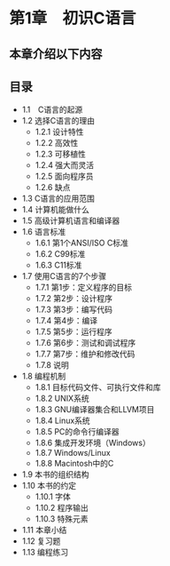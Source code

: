 # 第1章　初识C语言    

## 本章介绍以下内容


## 目录
* 1.1　C语言的起源        
* 1.2  选择C语言的理由       
  - 1.2.1 设计特性   
  - 1.2.2 高效性        
  - 1.2.3 可移植性   
  - 1.2.4 强大而灵活        
  - 1.2.5 面向程序员        
  - 1.2.6 缺点   
* 1.3 C语言的应用范围        
* 1.4  计算机能做什么  
* 1.5  高级计算机语言和编译器  
* 1.6  语言标准       
  - 1.6.1 第1个ANSI/ISO C标准    
  - 1.6.2 C99标准    
  - 1.6.3 C11标准    
* 1.7  使用C语言的7个步骤       
  - 1.7.1 第1步：定义程序的目标        
  - 1.7.2 第2步：设计程序    
  - 1.7.3 第3步：编写代码    
  - 1.7.4 第4步：编译    
  - 1.7.5 第5步：运行程序    
  - 1.7.6 第6步：测试和调试程序        
  - 1.7.7 第7步：维护和修改代码        
  - 1.7.8 说明   
* 1.8  编程机制        
  - 1.8.1 目标代码文件、可执行文件和库    
  - 1.8.2 UNIX系统   
  - 1.8.3 GNU编译器集合和LLVM项目 
  - 1.8.4 Linux系统   
  - 1.8.5 PC的命令行编译器   
  - 1.8.6 集成开发环境（Windows）      
  - 1.8.7 Windows/Linux    
  - 1.8.8 Macintosh中的C        
* 1.9  本书的组织结构   
* 1.10 本书的约定 
  - 1.10.1 字体  
  - 1.10.2 程序输出  
  - 1.10.3 特殊元素  
* 1.11 本章小结      
* 1.12 复习题 
* 1.13 编程练习      